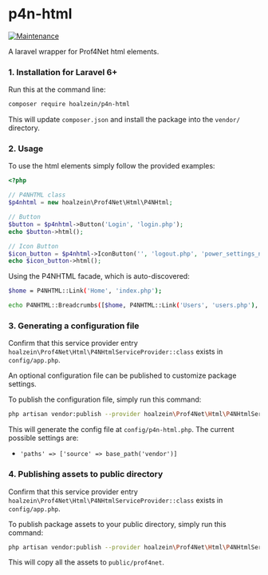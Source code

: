 p4n-html
=======================
[![Maintenance](https://img.shields.io/badge/Maintained%3F-yes-green.svg)](https://GitHub.com/hoalzein/p4n-html.js/graphs/commit-activity)

A laravel wrapper for Prof4Net html elements.


### 1. Installation for Laravel 6+
Run this at the command line:

```bash
composer require hoalzein/p4n-html
```

This will update `composer.json` and install the package into the `vendor/` directory.

### 2. Usage
To use the html elements simply follow the provided examples:

```php
<?php

// P4NHTML class
$p4nhtml = new hoalzein\Prof4Net\Html\P4NHtml;

// Button
$button = $p4nhtml->Button('Login', 'login.php');
echo $button->html();

// Icon Button
$icon_button = $p4nhtml->IconButton('', 'logout.php', 'power_settings_new');
echo $icon_button->html();
```
Using the P4NHTML facade, which is auto-discovered:

```bash
$home = P4NHTML::Link('Home', 'index.php');

echo P4NHTML::Breadcrumbs([$home, P4NHTML::Link('Users', 'users.php'), P4NHTML::Text('User')])->html();
```

### 3. Generating a configuration file

Confirm that this service provider entry `hoalzein\Prof4Net\Html\P4NHtmlServiceProvider::class` exists in `config/app.php`.

An optional configuration file can be published to customize package settings.

To publish the configuration file, simply run this command:

```bash
php artisan vendor:publish --provider hoalzein\Prof4Net\Html\P4NHtmlServiceProvider --tag p4n-config
```

This will generate the config file at `config/p4n-html.php`. The current possible settings are:

- `'paths' => ['source' => base_path('vendor')]`

### 4. Publishing assets to public directory

Confirm that this service provider entry `hoalzein\Prof4Net\Html\P4NHtmlServiceProvider::class` exists in `config/app.php`.

To publish package assets to your public directory, simply run this command:

```bash
php artisan vendor:publish --provider hoalzein\Prof4Net\Html\P4NHtmlServiceProvider --tag p4n-assets
```

This will copy all the assets to `public/prof4net`. 
